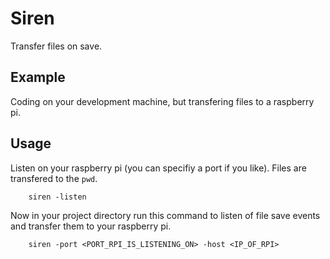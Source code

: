 # Siren
Transfer files on save.

## Example
Coding on your development machine, but transfering files to a raspberry pi.

## Usage
Listen on your raspberry pi (you can specifiy a port if you like). Files are transfered to the `pwd`.
```
    siren -listen
```

Now in your project directory run this command to listen of file save events and transfer them to your raspberry pi.
```
    siren -port <PORT_RPI_IS_LISTENING_ON> -host <IP_OF_RPI>
```